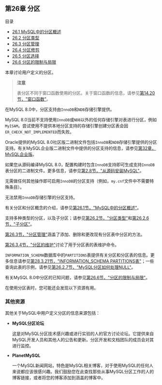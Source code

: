 ## 第26章 分区

目录

- [26.1 MySQL中的分区概述](./26.01.MySQL中的分区概述.md)
- [26.2 分区类型](./26.02.分区类型/26.02.00.分区类型.md)
- [26.3 分区管理](./26.03.分区管理/26.03.00.分区管理.md)
- [26.4 分区修剪](./26.04.分区修剪.md)
- [26.5 分区选择](./26.05.分区选择.md)
- [26.6 分区的限制与局限](./26.06.分区的限制与局限/26.06.00.分区的限制与局限.md)

本章讨论用户定义的分区。

> **注意**
>
> 表分区不同于窗口函数使用的分区。关于窗口函数的信息，请参见[第14.20节，"窗口函数"](#1420-window-functions)。

在MySQL 8.0中，分区支持由`InnoDB`和`NDB`存储引擎提供。

MySQL 8.0当前不支持使用`InnoDB`或`NDB`以外的任何存储引擎对表进行分区，例如`MyISAM`。尝试使用不提供本地分区支持的存储引擎创建分区表会因`ER_CHECK_NOT_IMPLEMENTED`而失败。

Oracle提供的MySQL 8.0社区版二进制文件包括`InnoDB`和`NDB`存储引擎提供的分区支持。有关MySQL企业版二进制文件中提供的分区支持的信息，请参见[第32章，MySQL企业版](#chapter-32-mysql-enterprise-edition)。

如果您从源码编译MySQL 8.0，配置构建时包含`InnoDB`支持即可生成支持`InnoDB`表分区的二进制文件。更多信息，请参见[第2.8节，"从源码安装MySQL"](#28-installing-mysql-from-source)。

无需做任何其他操作即可启用`InnoDB`的分区支持（例如，`my.cnf`文件中不需要特殊条目）。

无法禁用`InnoDB`存储引擎的分区支持。

有关分区和分区概念的介绍，请参见[第26.1节，"MySQL中的分区概述"](#261-overview-of-partitioning-in-mysql)。

支持多种类型的分区，以及子分区；请参见[第26.2节，"分区类型"](#262-partitioning-types)和[第26.2.6节，"子分区"](#2626-subpartitioning)。

[第26.3节，"分区管理"](#263-partition-management)涵盖了添加、删除和更改现有分区表中分区的方法。

[第26.3.4节，"分区的维护"](#2634-maintenance-of-partitions)讨论了用于分区表的表维护命令。

`INFORMATION_SCHEMA`数据库中的`PARTITIONS`表提供有关分区和分区表的信息。更多信息请参见[第28.3.21节，"INFORMATION_SCHEMA PARTITIONS表"](#28321-the-information_schema-partitions-table)；一些查询此表的示例，请参见[第26.2.7节，"MySQL分区如何处理NULL"](#2627-how-mysql-partitioning-handles-null)。

有关MySQL 8.0中分区的已知问题，请参见[第26.6节，"分区的限制与局限"](#266-restrictions-and-limitations-on-partitioning)。

在使用分区表时，您可能还会发现以下资源有用。

### 其他资源
其他关于MySQL中用户定义分区的信息来源包括：

- **MySQL分区论坛**

  这是对MySQL分区技术感兴趣或进行实验的人的官方讨论论坛。它提供来自MySQL开发人员和其他人的公告和更新。分区开发和文档团队的成员会对其进行监控。

- **PlanetMySQL**

  一个MySQL新闻网站，特色是MySQL相关博客，对于使用MySQL的任何人来说都应该很感兴趣。我们鼓励您在此查找那些从事MySQL分区工作的人的博客链接，或者将您的博客添加到涵盖的博客中。